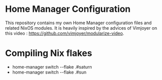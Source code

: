 # Home Manager Configuration

This repository contains my own Home Manager configuration files and related NixOS modules.
It is heavily inspired by the advices of Vimjoyer on this video : https://github.com/vimjoyer/modularize-video.

# Compiling Nix flakes

- home-manager switch --flake .#saturn
- home-manager switch --flake .#sun